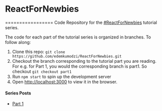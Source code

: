 # ReactForNewbies
=================
Code Repository for the [#ReactForNewbies](https://medium.com/search?q=%23reactfornewbies) tutorial series.

The code for each part of the tutorial series is organized in branches. To follow along:

1. Clone this repo: `git clone https://github.com/edemkumodzi/ReactForNewbies.git`
2. Checkout the branch corresponding to the tutorial part you are reading. For e.g. for Part 1, you would the corresponding branch is part1. So checkout `git checkout part1`
3. Run `npm start` to spin up the development server
4. Open [http://localhost:3000](http://localhost:3000) to view it in the browser.

#### Series Posts

* [Part 1](https://edemkumodzi.com/reactfornewbies-building-a-todo-app-with-create-react-app-part-1-5aae4bd637ee#.qm0orijht)
